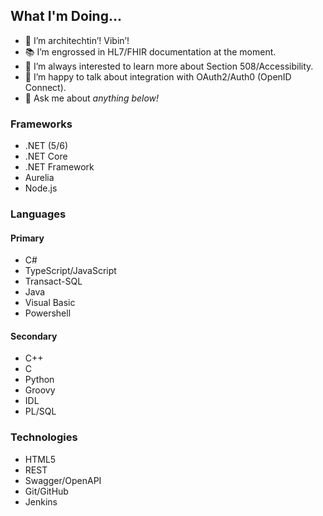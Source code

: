 ## What I'm Doing...

- 🏡 I’m architechtin’! Vibin’!
- 📚 I’m engrossed in HL7/FHIR documentation at the moment.
- 🌱 I’m always interested to learn more about Section 508/Accessibility.
- 🤔 I’m happy to talk about integration with OAuth2/Auth0 (OpenID Connect).
- 💬 Ask me about *anything below!*

### Frameworks

- .NET (5/6)
- .NET Core
- .NET Framework
- Aurelia
- Node.js

### Languages

#### Primary

- C#
- TypeScript/JavaScript
- Transact-SQL
- Java
- Visual Basic
- Powershell

#### Secondary

- C++
- C
- Python
- Groovy
- IDL
- PL/SQL

### Technologies

- HTML5
- REST
- Swagger/OpenAPI
- Git/GitHub
- Jenkins

<!--
### Hi there 👋

**matthew-jackson-hms/matthew-jackson-hms** is a ✨ _special_ ✨ repository because its `README.md` (this file) appears on your GitHub profile.

Here are some ideas to get you started:

- 🔭 I’m currently working on ...
- 🌱 I’m currently learning ...
- 👯 I’m looking to collaborate on ...
- 🤔 I’m looking for help with ...
- 💬 Ask me about ...
- 📫 How to reach me: ...
- 😄 Pronouns: ...
- ⚡ Fun fact: ...
-->
